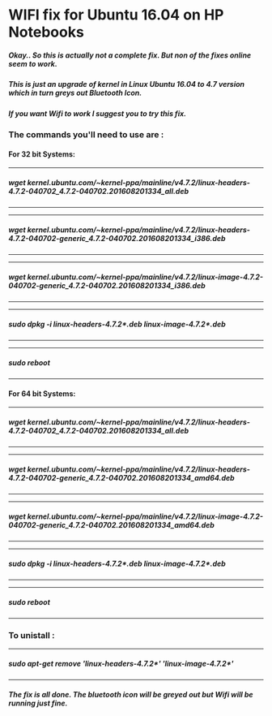 WIFI fix for Ubuntu 16.04 on HP Notebooks
===

##### Okay.. So this is actually not a complete fix. But non of the fixes online seem to work.
##### This is just an upgrade of kernel in Linux Ubuntu 16.04 to 4.7 version which in turn greys out Bluetooth Icon. 

##### If you want Wifi to work I suggest you to try this fix.


### The commands you'll need to use are :

#### For 32 bit Systems: 
---
##### wget kernel.ubuntu.com/~kernel-ppa/mainline/v4.7.2/linux-headers-4.7.2-040702_4.7.2-040702.201608201334_all.deb
---

---
##### wget kernel.ubuntu.com/~kernel-ppa/mainline/v4.7.2/linux-headers-4.7.2-040702-generic_4.7.2-040702.201608201334_i386.deb
---

---
##### wget kernel.ubuntu.com/~kernel-ppa/mainline/v4.7.2/linux-image-4.7.2-040702-generic_4.7.2-040702.201608201334_i386.deb
---

---
##### sudo dpkg -i linux-headers-4.7.2*.deb linux-image-4.7.2*.deb
---

---
##### sudo reboot
---

#### For 64 bit Systems:
---
##### wget kernel.ubuntu.com/~kernel-ppa/mainline/v4.7.2/linux-headers-4.7.2-040702_4.7.2-040702.201608201334_all.deb
---

---
##### wget kernel.ubuntu.com/~kernel-ppa/mainline/v4.7.2/linux-headers-4.7.2-040702-generic_4.7.2-040702.201608201334_amd64.deb
---

---
##### wget kernel.ubuntu.com/~kernel-ppa/mainline/v4.7.2/linux-image-4.7.2-040702-generic_4.7.2-040702.201608201334_amd64.deb
---

---
##### sudo dpkg -i linux-headers-4.7.2*.deb linux-image-4.7.2*.deb
---

---
##### sudo reboot
---

### To unistall :
---
##### sudo apt-get remove 'linux-headers-4.7.2*' 'linux-image-4.7.2*'
---

##### The fix is all done. The bluetooth icon will be greyed out but Wifi will be running just fine.



